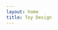```yaml
---
layout: home
title: Toy Design
---
```


<Home/>

<script setup>
import Home from '@theme/Home.vue'
</script>